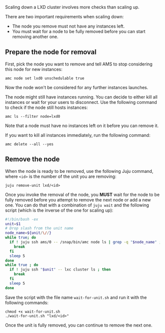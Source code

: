 Scaling down a LXD cluster involves more checks than scaling up.

There are two important requirements when scaling down:
 - The node you remove must not have any instances left.
 - You must wait for a node to be fully removed before you can start removing another one.

## Prepare the node for removal

First, pick the node you want to remove and tell AMS to stop considering this node for new instances:

    amc node set lxd0 unschedulable true

Now the node won't be considered for any further instances launches.

The node might still have instances running. You can decide to either kill all instances or wait for your users to disconnect.
Use the following command to check if the node still hosts instances:

    amc ls --filter node=lxd0

Note that a node must have no instances left on it before you can remove it.

If you want to kill all instances immediately, run the following command:

    amc delete --all --yes

## Remove the node

When the node is ready to be removed, use the following Juju command, where `<id>` is the number of the unit you are removing:

    juju remove-unit lxd/<id>

Once you invoke the removal of the node, you **MUST** wait for the node to be fully removed before you attempt to remove the next node or add a new one. You can do that with a combination of `juju wait` and the following script (which is the inverse of the one for scaling up):

```bash
#!/bin/bash -ex
unit=$1
# Drop slash from the unit name
node_name=${unit/\//}
while true; do
  if ! juju ssh ams/0 -- /snap/bin/amc node ls | grep -q "$node_name" ; then
    break
  fi
  sleep 5
done
while true ; do
  if ! juju ssh "$unit" -- lxc cluster ls ; then
    break
  fi
  sleep 5
done
```

Save the script with the file name `wait-for-unit.sh` and run it with the following commands:

    chmod +x wait-for-unit.sh
    ./wait-for-unit.sh "lxd/<id>"

Once the unit is fully removed, you can continue to remove the next one.
